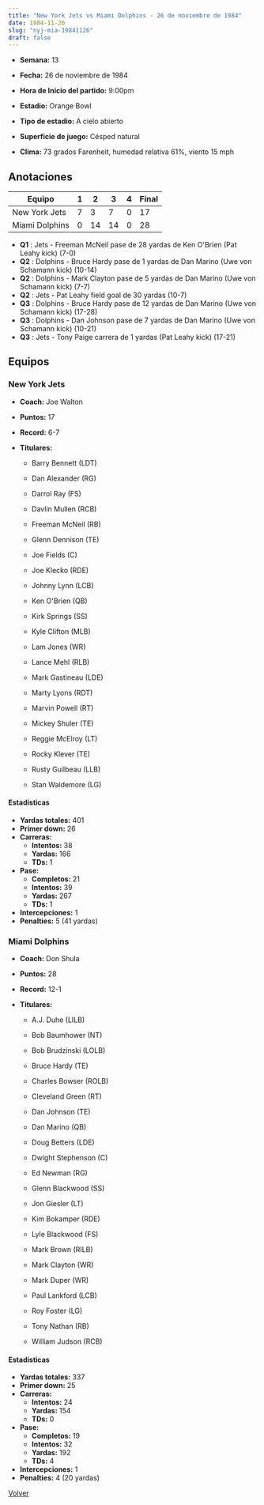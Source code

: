 ```yaml
---
title: "New York Jets vs Miami Dolphins - 26 de noviembre de 1984"
date: 1984-11-26
slug: "nyj-mia-19841126"
draft: false
---
```


* **Semana:** 13
* **Fecha:** 26 de noviembre de 1984

* **Hora de Inicio del partido:** 9:00pm
* **Estadio:** Orange Bowl
* **Tipo de estadio:** A cielo abierto
* **Superficie de juego:** Césped natural
* **Clima:** 73 grados Farenheit, humedad relativa 61%, viento 15 mph





## Anotaciones
| Equipo | 1 | 2 | 3 | 4 | Final |
|--------|---|---|---|---|-------|
| New York Jets  | 7 | 3 | 7 | 0  | 17 |
| Miami Dolphins  | 0 | 14 | 14 | 0  | 28 |
* **Q1** : Jets - Freeman McNeil pase de 28 yardas de Ken O'Brien (Pat Leahy kick) (7-0)
* **Q2** : Dolphins - Bruce Hardy pase de 1 yardas de Dan Marino (Uwe von Schamann kick) (10-14)
* **Q2** : Dolphins - Mark Clayton pase de 5 yardas de Dan Marino (Uwe von Schamann kick) (7-7)
* **Q2** : Jets - Pat Leahy field goal de 30 yardas (10-7)
* **Q3** : Dolphins - Bruce Hardy pase de 12 yardas de Dan Marino (Uwe von Schamann kick) (17-28)
* **Q3** : Dolphins - Dan Johnson pase de 7 yardas de Dan Marino (Uwe von Schamann kick) (10-21)
* **Q3** : Jets - Tony Paige carrera de 1 yardas (Pat Leahy kick) (17-21)


## Equipos


### New York Jets
* **Coach:** Joe Walton
* **Puntos:** 17
* **Record:** 6-7
* **Titulares:** 

  * Barry Bennett (LDT) 

  * Dan Alexander (RG) 

  * Darrol Ray (FS) 

  * Davlin Mullen (RCB) 

  * Freeman McNeil (RB) 

  * Glenn Dennison (TE) 

  * Joe Fields (C) 

  * Joe Klecko (RDE) 

  * Johnny Lynn (LCB) 

  * Ken O'Brien (QB) 

  * Kirk Springs (SS) 

  * Kyle Clifton (MLB) 

  * Lam Jones (WR) 

  * Lance Mehl (RLB) 

  * Mark Gastineau (LDE) 

  * Marty Lyons (RDT) 

  * Marvin Powell (RT) 

  * Mickey Shuler (TE) 

  * Reggie McElroy (LT) 

  * Rocky Klever (TE) 

  * Rusty Guilbeau (LLB) 

  * Stan Waldemore (LG) 

#### Estadísticas
* **Yardas totales:** 401
* **Primer down:** 26
* **Carreras:**
  * **Intentos:** 38
  * **Yardas:** 166
  * **TDs:** 1
* **Pase:**
  * **Completos:** 21
  * **Intentos:** 39
  * **Yardas:** 267
  * **TDs:** 1
* **Intercepciones:** 1
* **Penalties:** 5 (41 yardas)

### Miami Dolphins
* **Coach:** Don Shula
* **Puntos:** 28
* **Record:** 12-1
* **Titulares:** 

  * A.J. Duhe (LILB) 

  * Bob Baumhower (NT) 

  * Bob Brudzinski (LOLB) 

  * Bruce Hardy (TE) 

  * Charles Bowser (ROLB) 

  * Cleveland Green (RT) 

  * Dan Johnson (TE) 

  * Dan Marino (QB) 

  * Doug Betters (LDE) 

  * Dwight Stephenson (C) 

  * Ed Newman (RG) 

  * Glenn Blackwood (SS) 

  * Jon Giesler (LT) 

  * Kim Bokamper (RDE) 

  * Lyle Blackwood (FS) 

  * Mark Brown (RILB) 

  * Mark Clayton (WR) 

  * Mark Duper (WR) 

  * Paul Lankford (LCB) 

  * Roy Foster (LG) 

  * Tony Nathan (RB) 

  * William Judson (RCB) 

#### Estadísticas
* **Yardas totales:** 337
* **Primer down:** 25
* **Carreras:**
  * **Intentos:** 24
  * **Yardas:** 154
  * **TDs:** 0
* **Pase:**
  * **Completos:** 19
  * **Intentos:** 32
  * **Yardas:** 192
  * **TDs:** 4
* **Intercepciones:** 1
* **Penalties:** 4 (20 yardas)


[Volver](/historia/1984)
